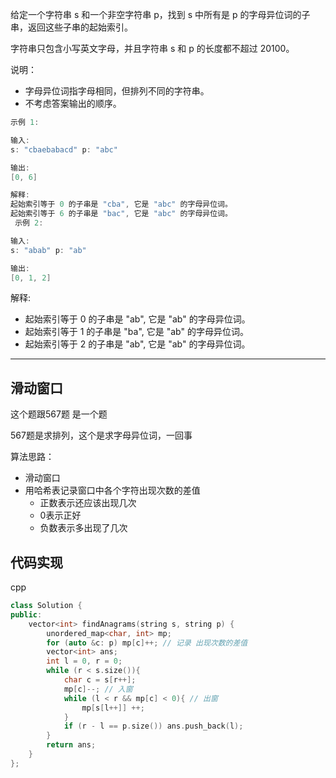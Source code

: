 给定一个字符串 s 和一个非空字符串 p，找到 s 中所有是 p 的字母异位词的子串，返回这些子串的起始索引。

字符串只包含小写英文字母，并且字符串 s 和 p 的长度都不超过 20100。

说明：

- 字母异位词指字母相同，但排列不同的字符串。
- 不考虑答案输出的顺序。

```cpp
示例 1:

输入:
s: "cbaebabacd" p: "abc"

输出:
[0, 6]

解释:
起始索引等于 0 的子串是 "cba", 它是 "abc" 的字母异位词。
起始索引等于 6 的子串是 "bac", 它是 "abc" 的字母异位词。
 示例 2:

输入:
s: "abab" p: "ab"

输出:
[0, 1, 2]
```

解释:

- 起始索引等于 0 的子串是 "ab", 它是 "ab" 的字母异位词。
- 起始索引等于 1 的子串是 "ba", 它是 "ab" 的字母异位词。
- 起始索引等于 2 的子串是 "ab", 它是 "ab" 的字母异位词。

---

## 滑动窗口

这个题跟567题 是一个题

567题是求排列，这个是求字母异位词，一回事

算法思路：

- 滑动窗口
- 用哈希表记录窗口中各个字符出现次数的差值
  - 正数表示还应该出现几次
  - 0表示正好
  - 负数表示多出现了几次

## 代码实现

cpp

```cpp
class Solution {
public:
    vector<int> findAnagrams(string s, string p) {
        unordered_map<char, int> mp;
        for (auto &c: p) mp[c]++; // 记录 出现次数的差值
        vector<int> ans;
        int l = 0, r = 0;
        while (r < s.size()){
            char c = s[r++];
            mp[c]--; // 入窗
            while (l < r && mp[c] < 0){ // 出窗
                mp[s[l++]] ++;
            }
            if (r - l == p.size()) ans.push_back(l);
        }
        return ans;
    }
};
```

